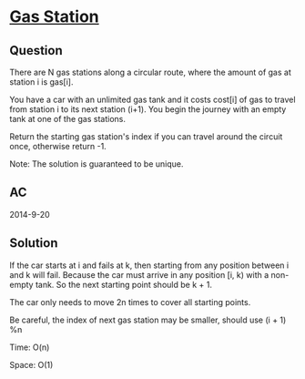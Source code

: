 # [Gas Station](https://oj.leetcode.com/problems/gas-station/)

## Question
There are N gas stations along a circular route, where the amount of gas at station i is gas[i].

You have a car with an unlimited gas tank and it costs cost[i] of gas to travel from station i to its next station (i+1). You begin the journey with an empty tank at one of the gas stations.

Return the starting gas station's index if you can travel around the circuit once, otherwise return -1.

Note:
The solution is guaranteed to be unique.

## AC
2014-9-20

## Solution

If the car starts at i and fails at k, then starting from any position    between i and k will fail. Because the car must arrive in any position [i, k) with a non-empty tank. So the next starting point should be k + 1.

The car only needs to move 2n times to cover all starting points. 

Be careful, the index of next gas station may be smaller, should use (i + 1) %n

Time: O(n)

Space: O(1)